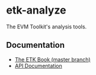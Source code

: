 etk-analyze
===========

The EVM Toolkit's analysis tools.

## Documentation

 - [The ETK Book (master branch)](https://quilt.github.io/etk/)
 - [API Documentation](https://docs.rs/etk-analyze)
